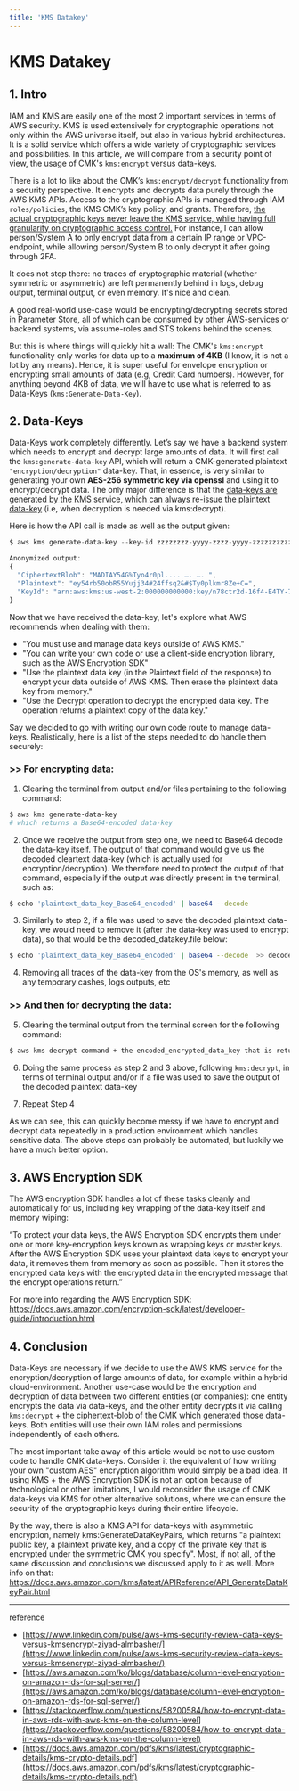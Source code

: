 ```yaml
---
title: 'KMS Datakey'
---
```

# KMS Datakey

## 1. Intro

IAM and KMS are easily one of the most 2 important services in terms of AWS security. KMS is used extensively for cryptographic operations not only within the AWS universe itself, but also in various hybrid architectures. It is a solid service which offers a wide variety of cryptographic services and possibilities. In this article, we will compare from a security point of view, the usage of CMK's `kms:encrypt` versus data-keys.

There is a lot to like about the CMK’s `kms:encrypt/decrypt` functionality from a security perspective. It encrypts and decrypts data purely through the AWS KMS APIs. Access to the cryptographic APIs is managed through IAM `roles/policies`, the KMS CMK’s key policy, and grants. Therefore, <u>the actual cryptographic keys never leave the KMS service, while having full granularity on cryptographic access control.</u> For instance, I can allow person/System A to only encrypt data from a certain IP range or VPC-endpoint, while allowing person/System B to only decrypt it after going through 2FA.

It does not stop there: no traces of cryptographic material (whether symmetric or asymmetric) are left permanently behind in logs, debug output, terminal output, or even memory. It's nice and clean. 

A good real-world use-case would be encrypting/decrypting secrets stored in Parameter Store, all of which can be consumed by other AWS-services or backend systems, via assume-roles and STS tokens behind the scenes. 

But this is where things will quickly hit a wall: The CMK's `kms:encrypt` functionality only works for data up to a **maximum of 4KB** (I know, it is not a lot by any means). Hence, it is super useful for envelope encryption or encrypting small amounts of data (e.g, Credit Card numbers). However, for anything beyond 4KB of data, we will have to use what is referred to as Data-Keys (`kms:Generate-Data-Key`).

## 2. Data-Keys

Data-Keys work completely differently. Let’s say we have a backend system which needs to encrypt and decrypt large amounts of data. It will first call the `kms:generate-data-key` API, which will return a CMK-generated plaintext `"encryption/decryption"` data-key. That, in essence, is very similar to generating your own **AES-256 symmetric key via openssl** and using it to encrypt/decrypt data. The only major difference is that the <u>data-keys are generated by the KMS service, which can always re-issue the plaintext data-key</u> (i.e, when decryption is needed via kms:decrypt).  

Here is how the API call is made as well as the output given: 

```js
$ aws kms generate-data-key --key-id zzzzzzzz-yyyy-zzzz-yyyy-zzzzzzzzzzzz --key-spec AES_256

Anonymized output: 
{
  "CiphertextBlob": "MADIAY54G%Tyo4r0pl.... …. …. ",
  "Plaintext": "ey54rb50obR55Yujj34#24ffsq2&#$Ty0plkmr8Ze+C=",
  "KeyId": "arn:aws:kms:us-west-2:000000000000:key/n78ctr2d-16f4-E4TY-7hy5-BL0DFR"
} 
```

Now that we have received the data-key, let's explore what AWS recommends when dealing with them:
- "You must use and manage data keys outside of AWS KMS."
- "You can write your own code or use a client-side encryption library, such as the AWS Encryption SDK" 
- "Use the plaintext data key (in the Plaintext field of the response) to encrypt your data outside of AWS KMS. Then erase the plaintext data key from memory." 
- "Use the Decrypt operation to decrypt the encrypted data key. The operation returns a plaintext copy of the data key."

Say we decided to go with writing our own code route to manage data-keys. Realistically, here is a list of the steps needed to do handle them securely:

### >> For encrypting data: 

1) Clearing the terminal from output and/or files pertaining to the following command: 

```bash
$ aws kms generate-data-key
# which returns a Base64-encoded data-key
```

2) Once we receive the output from step one, we need to Base64 decode the data-key itself. The output of that command would give us the decoded cleartext data-key (which is actually used for encryption/decryption). We therefore need to protect the output of that command, especially if the output was directly present in the terminal, such as:  

```bash
$ echo 'plaintext_data_key_Base64_encoded' | base64 --decode  
```

3) Similarly to step 2, if a file was used to save the decoded plaintext data-key, we would need to remove it (after the data-key was used to encrypt data), so that would be the decoded_datakey.file below: 

```bash
$ echo 'plaintext_data_key_Base64_encoded' | base64 --decode  >> decoded_datakey.file
```

4) Removing all traces of the data-key from the OS's memory, as well as any temporary cashes, logs outputs, etc

### >> And then for decrypting the data: 

5) Clearing the terminal output from the terminal screen for the following command:  
   
```bash
$ aws kms decrypt command + the encoded_encrypted_data_key that is returned
```

6) Doing the same process as step 2 and 3 above, following `kms:decrypt`, in terms of terminal output and/or if a file was used to save the output of the decoded plaintext data-key 
   
7) Repeat Step 4

As we can see, this can quickly become messy if we have to encrypt and decrypt data repeatedly in a production environment which handles sensitive data. The above steps can probably be automated, but luckily we have a much better option.

## 3. AWS Encryption SDK

The AWS encryption SDK handles a lot of these tasks cleanly and automatically for us, including key wrapping of the data-key itself and memory wiping: 

“To protect your data keys, the AWS Encryption SDK encrypts them under one or more key-encryption keys known as wrapping keys or master keys. After the AWS Encryption SDK uses your plaintext data keys to encrypt your data, it removes them from memory as soon as possible. Then it stores the encrypted data keys with the encrypted data in the encrypted message that the encrypt operations return.” 

For more info regarding the AWS Encryption SDK: 
https://docs.aws.amazon.com/encryption-sdk/latest/developer-guide/introduction.html

## 4. Conclusion

Data-Keys are necessary if we decide to use the AWS KMS service for the encryption/decryption of large amounts of data, for example within a hybrid cloud-environment. Another use-case would be the encryption and decryption of data between two different entities (or companies): one entity encrypts the data via data-keys, and the other entity decrypts it via calling `kms:decrypt` + the ciphertext-blob of the CMK which generated those data-keys. Both entities will use their own IAM roles and permissions independently of each others. 

The most important take away of this article would be not to use custom code to handle CMK data-keys. Consider it the equivalent of how writing your own "custom AES" encryption algorithm would simply be a bad idea. If using KMS + the AWS Encryption SDK is not an option because of technological or other limitations, I would reconsider the usage of CMK data-keys via KMS for other alternative solutions, where we can ensure the security of the cryptographic keys during their entire lifecycle.

By the way, there is also a KMS API for data-keys with asymmetric encryption, namely kms:GenerateDataKeyPairs, which returns "a plaintext public key, a plaintext private key, and a copy of the private key that is encrypted under the symmetric CMK you specify". Most, if not all, of the same discussion and conclusions we discussed apply to it as well. More info on that: https://docs.aws.amazon.com/kms/latest/APIReference/API_GenerateDataKeyPair.html       

---
reference
- [https://www.linkedin.com/pulse/aws-kms-security-review-data-keys-versus-kmsencrypt-ziyad-almbasher/](https://www.linkedin.com/pulse/aws-kms-security-review-data-keys-versus-kmsencrypt-ziyad-almbasher/)
- [https://aws.amazon.com/ko/blogs/database/column-level-encryption-on-amazon-rds-for-sql-server/](https://aws.amazon.com/ko/blogs/database/column-level-encryption-on-amazon-rds-for-sql-server/)
- [https://stackoverflow.com/questions/58200584/how-to-encrypt-data-in-aws-rds-with-aws-kms-on-the-column-level](https://stackoverflow.com/questions/58200584/how-to-encrypt-data-in-aws-rds-with-aws-kms-on-the-column-level)
- [https://docs.aws.amazon.com/pdfs/kms/latest/cryptographic-details/kms-crypto-details.pdf](https://docs.aws.amazon.com/pdfs/kms/latest/cryptographic-details/kms-crypto-details.pdf)
